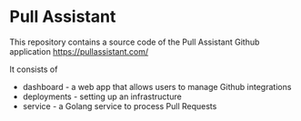 # Pull Assistant

This repository contains a source code of the Pull Assistant Github application https://pullassistant.com/

It consists of 
- dashboard - a web app that allows users to manage Github integrations
- deployments - setting up an infrastructure
- service - a Golang service to process Pull Requests



